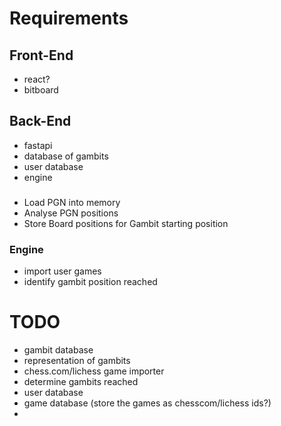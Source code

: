 # Requirements
## Front-End
- react?
- bitboard

## Back-End
- fastapi
- database of gambits
- user database
- engine

###
- Load PGN into memory
- Analyse PGN positions
- Store Board positions for Gambit starting position

### Engine
- import user games
- identify gambit position reached


# TODO
- gambit database
- representation of gambits
- chess.com/lichess game importer
- determine gambits reached
- user database
- game database (store the games as chesscom/lichess ids?)
- 
